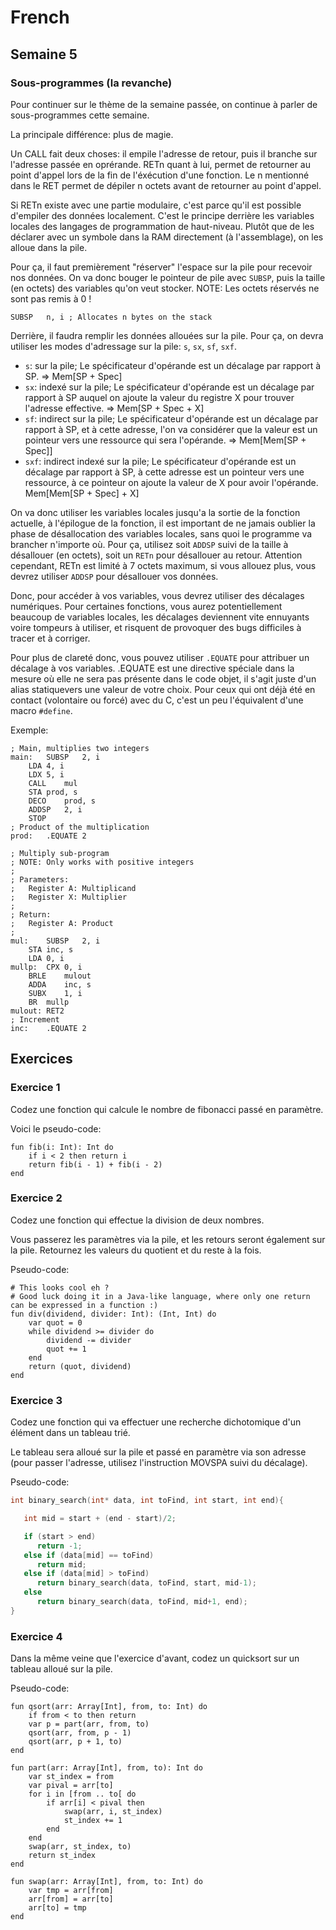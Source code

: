 # French

## Semaine 5

### Sous-programmes (la revanche)

Pour continuer sur le thème de la semaine passée, on continue à parler de sous-programmes cette semaine.

La principale différence: plus de magie.

Un CALL fait deux choses: il empile l'adresse de retour, puis il branche sur l'adresse passée en oprérande.
RETn quant à lui, permet de retourner au point d'appel lors de la fin de l'éxécution d'une fonction.
Le n mentionné dans le RET permet de dépiler n octets avant de retourner au point d'appel.

Si RETn existe avec une partie modulaire, c'est parce qu'il est possible d'empiler des données localement.
C'est le principe derrière les variables locales des langages de programmation de haut-niveau.
Plutôt que de les déclarer avec un symbole dans la RAM directement (à l'assemblage), on les alloue dans la pile.

Pour ça, il faut premièrement "réserver" l'espace sur la pile pour recevoir nos données.
On va donc bouger le pointeur de pile avec `SUBSP`, puis la taille (en octets) des variables qu'on veut stocker.
NOTE: Les octets réservés ne sont pas remis à 0 !

~~~Pep8
SUBSP	n, i ; Allocates n bytes on the stack
~~~

Derrière, il faudra remplir les données allouées sur la pile.
Pour ça, on devra utiliser les modes d'adressage sur la pile: `s`, `sx`, `sf`, `sxf`.

* `s`: sur la pile; Le spécificateur d'opérande est un décalage par rapport à SP. => Mem[SP + Spec]
* `sx`: indexé sur la pile; Le spécificateur d'opérande est un décalage par rapport à SP auquel on ajoute la valeur du registre X pour trouver l'adresse effective. => Mem[SP + Spec + X]
* `sf`: indirect sur la pile; Le spécificateur d'opérande est un décalage par rapport à SP, et à cette adresse, l'on va considérer que la valeur est un pointeur vers une ressource qui sera l'opérande. => Mem[Mem[SP + Spec]]
* `sxf`: indirect indexé sur la pile; Le spécificateur d'opérande est un décalage par rapport à SP, à cette adresse est un pointeur vers une ressource, à ce pointeur on ajoute la valeur de X pour avoir l'opérande. Mem[Mem[SP + Spec] + X]

On va donc utiliser les variables locales jusqu'a la sortie de la fonction actuelle, à l'épilogue de la fonction, il est important de ne jamais oublier la phase de désallocation des variables locales, sans quoi le programme va brancher n'importe où.
Pour ça, utilisez soit `ADDSP` suivi de la taille à désallouer (en octets), soit un `RETn` pour désallouer au retour.
Attention cependant, RETn est limité à 7 octets maximum, si vous allouez plus, vous devrez utiliser `ADDSP` pour désallouer vos données.

Donc, pour accéder à vos variables, vous devrez utiliser des décalages numériques.
Pour certaines fonctions, vous aurez potentiellement beaucoup de variables locales, les décalages deviennent vite ennuyants voire tompeurs à utiliser, et risquent de provoquer des bugs difficiles à tracer et à corriger.

Pour plus de clareté donc, vous pouvez utiliser `.EQUATE` pour attribuer un décalage à vos variables.
.EQUATE est une directive spéciale dans la mesure où elle ne sera pas présente dans le code objet, il s'agit juste d'un alias statiquevers une valeur de votre choix.
Pour ceux qui ont déjà été en contact (volontaire ou forcé) avec du C, c'est un peu l'équivalent d'une macro `#define`.

Exemple:

~~~Pep8
; Main, multiplies two integers
main:	SUBSP	2, i
	LDA	4, i
	LDX	5, i
	CALL	mul
	STA	prod, s
	DECO	prod, s
	ADDSP	2, i	
	STOP
; Product of the multiplication
prod:	.EQUATE 2

; Multiply sub-program
; NOTE: Only works with positive integers
;
; Parameters:
;	Register A: Multiplicand
;	Register X: Multiplier
;
; Return:
;	Register A: Product
;
mul:	SUBSP	2, i
	STA	inc, s
	LDA	0, i
mullp:	CPX	0, i
	BRLE	mulout
	ADDA	inc, s
	SUBX	1, i
	BR	mullp
mulout:	RET2
; Increment
inc:	.EQUATE 2
~~~

## Exercices

### Exercice 1

Codez une fonction qui calcule le nombre de fibonacci passé en paramètre.

Voici le pseudo-code:

~~~nit
fun fib(i: Int): Int do
	if i < 2 then return i
	return fib(i - 1) + fib(i - 2)
end
~~~

### Exercice 2

Codez une fonction qui effectue la division de deux nombres.

Vous passerez les paramètres via la pile, et les retours seront également sur la pile.
Retournez les valeurs du quotient et du reste à la fois.

Pseudo-code:

~~~nit
# This looks cool eh ?
# Good luck doing it in a Java-like language, where only one return can be expressed in a function :)
fun div(dividend, divider: Int): (Int, Int) do
	var quot = 0
	while dividend >= divider do
		dividend -= divider
		quot += 1
	end
	return (quot, dividend)
end
~~~

### Exercice 3

Codez une fonction qui va effectuer une recherche dichotomique d'un élément dans un tableau trié.

Le tableau sera alloué sur la pile et passé en paramètre via son adresse (pour passer l'adresse, utilisez l'instruction MOVSPA suivi du décalage).

Pseudo-code:

~~~C
int binary_search(int* data, int toFind, int start, int end){

   int mid = start + (end - start)/2;

   if (start > end)
      return -1;
   else if (data[mid] == toFind)
      return mid;
   else if (data[mid] > toFind)
      return binary_search(data, toFind, start, mid-1);
   else
      return binary_search(data, toFind, mid+1, end);
}
~~~

### Exercice 4

Dans la même veine que l'exercice d'avant, codez un quicksort sur un tableau alloué sur la pile.

Pseudo-code:

~~~nit
fun qsort(arr: Array[Int], from, to: Int) do
	if from < to then return
	var p = part(arr, from, to)
	qsort(arr, from, p - 1)
	qsort(arr, p + 1, to)
end

fun part(arr: Array[Int], from, to): Int do
	var st_index = from
	var pival = arr[to]
	for i in [from .. to[ do
		if arr[i] < pival then
			swap(arr, i, st_index)
			st_index += 1
		end
	end
	swap(arr, st_index, to)
	return st_index
end

fun swap(arr: Array[Int], from, to: Int) do
	var tmp = arr[from]
	arr[from] = arr[to]
	arr[to] = tmp
end
~~~
